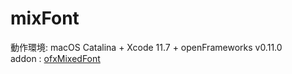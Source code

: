 # mixFont


動作環境: macOS Catalina + Xcode 11.7 + openFrameworks v0.11.0  
addon : [ofxMixedFont](https://github.com/hironishihara/ofxMixedFont)
